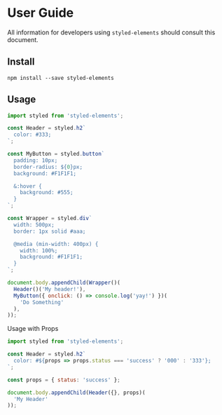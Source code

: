 # User Guide

All information for developers using `styled-elements` should consult this document.

## Install

```
npm install --save styled-elements
```

## Usage

```js
import styled from 'styled-elements';

const Header = styled.h2`
  color: #333;
`;

const MyButton = styled.button`
  padding: 10px;
  border-radius: ${0}px;
  background: #F1F1F1;

  &:hover {
    background: #555;
  }
`;

const Wrapper = styled.div`
  width: 500px;
  border: 1px solid #aaa;

  @media (min-width: 400px) {
    width: 100%;
    background: #F1F1F1;
  }
`;

document.body.appendChild(Wrapper()(
  Header()('My header!'),
  MyButton({ onclick: () => console.log('yay!') })(
    'Do Something'
  ),
));
```

Usage with Props

```js
import styled from 'styled-elements';

const Header = styled.h2`
  color: #${props => props.status === 'success' ? '000' : '333'};
`;

const props = { status: 'success' };

document.body.appendChild(Header({}, props)(
  'My Header'
));
```
